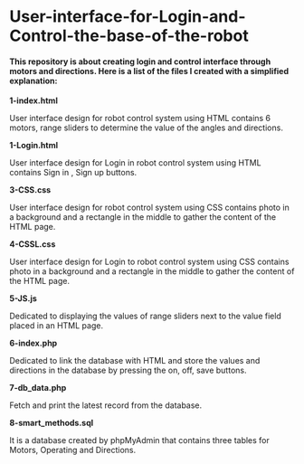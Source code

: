 # User-interface-for-Login-and-Control-the-base-of-the-robot
#### This repository is about creating login and control interface through motors and directions. Here is a list of the files I created with a simplified explanation:


**1-index.html**

 User interface design for robot control system using HTML contains 6 motors, range sliders to determine the value of the angles and directions.
 
**1-Login.html**

 User interface design for Login in robot control system using HTML contains Sign in , Sign up buttons.
 
**3-CSS.css**

 User interface design for robot control system using CSS contains photo in a background and a rectangle in the middle to gather the content of the HTML page.
 
**4-CSSL.css**

 User interface design for Login to robot control system using CSS contains photo in a background and a rectangle in the middle to gather the content of the HTML page.
 
**5-JS.js**

 Dedicated to displaying the values ​​of range sliders next to the value field placed in an HTML page.

**6-index.php**

 Dedicated to link the database with HTML and store the values and directions ​​in the database by pressing the on, off, save buttons.

**7-db_data.php**

 Fetch and print the latest record from the database.

**8-smart_methods.sql**

 It is a database created by phpMyAdmin that contains three tables for Motors, Operating and Directions.
